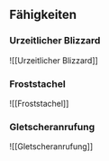 ## Fähigkeiten

### Urzeitlicher Blizzard
![[Urzeitlicher Blizzard]]

### Froststachel
![[Froststachel]]

### Gletscheranrufung
![[Gletscheranrufung]]
